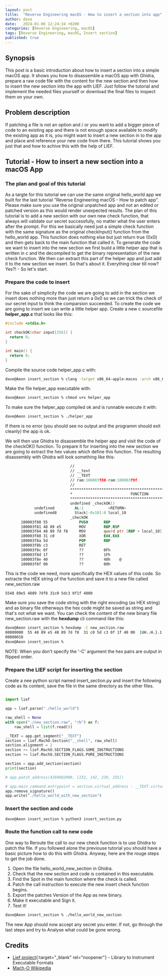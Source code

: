 ```yaml
---
layout: post
title:  "Reverse Engineering macOS - How to insert a section into app"
author: dave
date:   2024-01-06 12:24:34 +0200
categories: [Reverse Engineering, macOS]
tags: [Reverse Engineering, macOS, Insert section]
published: true 
---
```


## Synopsis
This post is a basic introduction about how to insert a section into a simple macOS app. It shows you how to disassemble a macOS app with Ghidra, prepare a raw code file with the content for the new section and then how to insert the new section into the app with LIEF. Just follow the tutorial and implement the needed files yourself or download the final files to inspect them on your own.

## Problem description
If patching a file is not an option and / or you want to add a bigger piece of code to an existing app and there is not enough space available to modify the existing app as it is, you might want to insert a new section in to the app and place and reference your new code from there. This tutorial shows you just that and how to achive this with the help of LIEF.


## Tutorial - How to insert a new section into a macOS App

### The plan and goal of this tutorial
As a targte for this tutorial we can use the same original hello_world app we built for the last tutorial "Reverse Engineering macOS - How to patch app". Please make sure you use the original unpatched app and not an edited or patched version as this would render unexpected results. The plan of this tutorial is to add a new section with our own new check function, that always will validate our secret successfully, no matter what the user enters after the prompt. For this we basically need just a simple check function with the same signature as the original checkInput() function from the hello_world app. This function does nothing else but just return true (0x0) and then gets back to the main function that called it. To generate the code we want to insert into the new section we first build a little helper app that is written in c and the decompiled to get the binary representation of the new check function. We then can extract this part of the helper app and just add it to the new section we insert. So that's about it. Everything clear till now? Yes?! - So let's start.

### Prepare the code to insert
For the sake of simplicity the code we are going to add in the section we insert does nothing more than just return a 0x0 so we can trick the check of our secret input to think the comparsion succeeded. To create the code we are going to insert we can write a little helper app. Create a new c sourcefile **helper_app.c** that looks like this:

```c
#include <stdio.h>

int checkOK(char input[256]) { 
  return 0; 
}

int main() { 
  return 0; 
}
```

Compile the source code helper_app.c with:
```bash
dave@Aeon insert_section % clang -target x86_64-apple-macos -arch x86_64 -o helper_app helper_app.c
```

Make the file helper_app executable with:
```bash
dave@Aeon insert_section % chmod u+x helper_app 
```

To make sure the helper_app compiled ok and is runnable execute it with:
```bash
dave@Aeon insert_section % ./helper_app 
```

If there is no error (you should see no output and the programm should exit cleanly) the app is ok.

We will then use Ghidra to disassemble the helper app and visit the code of the checkOK() function. To prepare it for inserting into the new section we are going to extract the hex values which define this function. The resulting disassembly with Ghidra will look something like this:


```nasm
                             //
                             // __text 
                             // __TEXT
                             // ram:100003f80-ram:100003f9f
                             //
                             **************************************************************
                             *                          FUNCTION                          *
                             **************************************************************
                             undefined _checkOK()
             undefined         AL:1           <RETURN>
             undefined8        Stack[-0x10]:8 local_10                                XREF[1]:     100003f84(W)  
                             _checkOK                                        XREF[2]:     Entry Point(*), 100004078(*)  
       100003f80 55              PUSH       RBP
       100003f81 48 89 e5        MOV        RBP,RSP
       100003f84 48 89 7d f8     MOV        qword ptr [RBP + local_10],RDI
       100003f88 31 c0           XOR        EAX,EAX
       100003f8a 5d              POP        RBP
       100003f8b c3              RET
       100003f8c 0f              ??         0Fh
       100003f8d 1f              ??         1Fh
       100003f8e 40              ??         40h    @
       100003f8f 00              ??         00h

```

This is the code we need, more specifically the HEX values of this code. So extracte the HEX string of the function and save it to a new file called new_section.raw

```hex
5548 89e5 4889 7df8 31c0 5dc3 0f1f 4000
```

Make sure you save the code string with the right encoding (as HEX string) and as binary file otherways the hex code might be saved as string and that's not what we want. You can check the content of the new binary file new_section.raw with the **hexdump** cli command like this:

```bash
dave@Aeon insert_section % hexdump -C new_section.raw
00000000  55 48 89 e5 48 89 7d f8  31 c0 5d c3 0f 1f 40 00  |UH..H.}.1.]...@.|
00000010
dave@Aeon insert_section % 
```
NOTE: When you don't specify the '-C' argument the hex pairs are output in flipped order.

### Prepare the LIEF script for inserting the section

Create a nee python script named insert_section.py and insert the following code as its content, save the file in the same directory as the other files.

```python

import lief

app = lief.parse("./hello_world")

raw_shell = None
with open("./new_section.raw", "rb") as f:
    raw_shell = list(f.read())

__TEXT = app.get_segment("__TEXT")
section = lief.MachO.Section("__shell", raw_shell)
section.alignment = 2
section += lief.MachO.SECTION_FLAGS.SOME_INSTRUCTIONS
section += lief.MachO.SECTION_FLAGS.PURE_INSTRUCTIONS

section = app.add_section(section)
print(section)

# app.patch_address(4294982909, [232, 142, 239, 255])

# app.main_command.entrypoint = section.virtual_address - __TEXT.virtual_address
app.remove_signature()
app.write("./hello_world_with_new_section")

```

### Insert the section and code

```bash
dave@Aeon insert_section % python3 insert_section.py
```

### Route the function call to new code

One way to Reroute the call to our new check function is to use Ghidra to patch the file. If you followed alone the previouse tutorial you should have a basic picture how to do this with Ghidra. Anyway, here are the rouge steps to get the job done.

1. Open the file hello_world_new_section in Ghidra.
2. Check that the new section and code is contained in this executable.
3. Find the Spot in the main function where the check is called.
4. Patch the call instruction to execute the new insert check function begins.
5. Export the patches Version of the App as new binary.
6. Make it executable and Sign it.
7. Test it!

```bash
dave@Aeon insert_section % ./hello_world_new_section
```
The new App should now accept any secret you enter. If not, go through the last steps and try to Analyse what could be gone wrong.


## <a id="credits"></a>Credits
- [Lief project](https://lief-project.github.io/){:target="_blank" rel="noopener"} - Library to Instrument Executable Formats
- [Mach-O Wikipedia](https://en.wikipedia.org/wiki/Mach-O)
